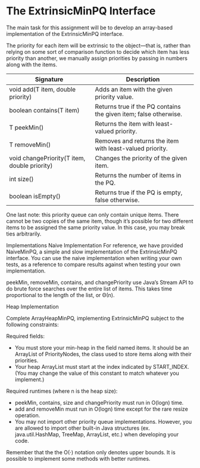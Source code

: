 # The ExtrinsicMinPQ Interface

The main task for this assignment will be to develop an array-based implementation of the ExtrinsicMinPQ interface.

The priority for each item will be extrinsic to the object—that is, rather than relying on some sort of comparison function to decide which item has less priority than another, we manually assign priorities by passing in numbers along with the items.

| Signature	| Description |
|-----------|-------------|
| void add(T item, double priority) |	Adds an item with the given priority value. |
| boolean contains(T item)	| Returns true if the PQ contains the given item; false otherwise. |
| T peekMin()	| Returns the item with least-valued priority. |
| T removeMin()	| Removes and returns the item with least-valued priority. |
| void changePriority(T item, double priority)	| Changes the priority of the given item. |
| int size()	| Returns the number of items in the PQ. |
| boolean isEmpty()	| Returns true if the PQ is empty, false otherwise. |

One last note: this priority queue can only contain unique items. There cannot be two copies of the same item, though it’s possible for two different items to be assigned the same priority value. In this case, you may break ties arbitrarily.

Implementations
Naive Implementation
For reference, we have provided NaiveMinPQ, a simple and slow implementation of the ExtrinsicMinPQ interface. You can use the naive implementation when writing your own tests, as a reference to compare results against when testing your own implementation.

peekMin, removeMin, contains, and changePriority use Java’s Stream API to do brute force searches over the entire list of items. This takes time proportional to the length of the list, or Θ(n).

Heap Implementation

Complete ArrayHeapMinPQ, implementing ExtrinsicMinPQ subject to the following constraints:

Required fields:
- You must store your min-heap in the field named items. It should be an ArrayList of PriorityNodes, the class used to store items along with their priorities.
- Your heap ArrayList must start at the index indicated by START_INDEX. (You may change the value of this constant to match whatever you implement.)

Required runtimes (where n is the heap size):
- peekMin, contains, size and changePriority must run in O(logn) time.
- add and removeMin must run in O(logn) time except for the rare resize operation.
- You may not import other priority queue implementations. However, you are allowed to import other built-in Java structures (ex. java.util.HashMap, TreeMap, ArrayList, etc.) when developing your code.

Remember that the the O(⋅) notation only denotes upper bounds. It is possible to implement some methods with better runtimes.
